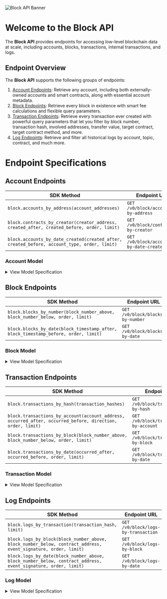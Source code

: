 ![Block API Banner](https://files.readme.io/0a192c5-Block_Docs_Banners.png)

# Welcome to the Block API

The **Block API** provides endpoints for accessing low-level blockchain data at scale, including accounts, blocks, transactions, internal transactions, and logs.

## Endpoint Overview

The **Block API** supports the following groups of endpoints:

1. [Account Endpoints](https://github.com/TransposeData/transpose-python-sdk/blob/main/docs/block.md#Account-Endpoints): Retrieve any account, including both externally-owned accounts and smart contracts, along with essential account metadata.
2. [Block Endpoints](https://github.com/TransposeData/transpose-python-sdk/blob/main/docs/block.md#Block-Endpoints): Retrieve every block in existence with smart fee calculations and flexible query parameters.
3. [Transaction Endpoints](https://github.com/TransposeData/transpose-python-sdk/blob/main/docs/block.md#Transaction-Endpoints): Retrieve every transaction ever created with powerful query parameters that let you filter by block number, transaction hash, involved addresses, transfer value, target contract, target contract method, and more.
4. [Log Endpoints](https://github.com/TransposeData/transpose-python-sdk/blob/main/docs/block.md#Log-Endpoints): Retrieve and filter all historical logs by account, topic, contract, and much more.

# Endpoint Specifications

## Account Endpoints

| SDK Method                                                                                  | Endpoint URL                             | Returns         |
| ------------------------------------------------------------------------------------------- | ---------------------------------------- | --------------- |
| `block.accounts_by_address(account_addresses)`                                              | `GET /v0/block/accounts-by-address`      | `List[Account]` |
| `block.contracts_by_creator(creator_address, created_after, created_before, order, limit)`  | `GET /v0/block/contracts-by-creator`     | `List[Account]` |
| `block.accounts_by_date_created(created_after, created_before, account_type, order, limit)` | `GET /v0/block/accounts-by-date-created` | `List[Account]` |

### Account Model

<details>
<summary>View Model Specification</summary>

The **Account Model** represents a single account. This includes both externally-owned accounts and smart contracts. The **Account Model** follows the following structure:

| Name                  | Description                                                               | Type        |
| --------------------- | ------------------------------------------------------------------------- | ----------- |
| address               | The address of the account (as a checksum address)                        | `string`    |
| type                  | Whether the account is a wallet (`wallet`) or smart contract (`contract`) | `string`    |
| last_active_timestamp | The timestamp of the last activity of the account (in ISO-8601 format).   | `date-time` |
| created_timestamp     | The timestamp of the account's creation (in ISO-8601 format).             | `date-time` |
| creator               | The address of the contract creation (if the account is a contract).      | `string`    |

</details>

## Block Endpoints

| SDK Method                                                                            | Endpoint URL                     | Returns       |
| ------------------------------------------------------------------------------------- | -------------------------------- | ------------- |
| `block.blocks_by_number(block_number_above, block_number_below, order, limit)` | `GET /v0/block/blocks-by-number` | `List[Block]` |
| `block.blocks_by_date(block_timestamp_after, block_timestamp_before, order, limit)`                | `GET /v0/block/blocks-by-date`   | `List[Block]` |

### Block Model

<details>
<summary>View Model Specification</summary>

The **Block Model** represents a single block. The **Block Model** follows the following structure:

| Name                | Description                                                                 | Type        |
| ------------------- | --------------------------------------------------------------------------- | ----------- |
| block_number        | The block's number.                                                         | `integer`   |
| block_hash          | The hash of all the block's contents.                                       | `string`    |
| timestamp           | The block's timestamp (in ISO-8601 format).                                 | `date-time` |
| raw_block_data_url  | The URL of the block's raw JSON data.                                       | `url`       |
| parent_hash         | The block hash of the block's parent.                                       | `string`    |
| mix_hash            | The block's mix hash, used in the proof of work algorithm.                  | `string`    |
| nonce               | The block's nonce, used in the proof of work algorithm.                     | `string`    |
| sha3_uncles         | The hash of the block's uncle blocks.                                       | `string`    |
| difficulty          | The block's mining difficulty.                                              | `integer`   |
| total_difficulty    | Total difficulty of all blocks up until the block.                          | `integer`   |
| size                | The block's size (in bytes).                                                | `integer`   |
| base_fee_per_gas    | The base fee to include a transaction in the block (in Wei per gas unit).   | `integer`   |
| gas_limit           | The maximum amount of gas that can be used in the block (in gas units).     | `integer`   |
| gas_used            | The amount of gas used in the block (in gas units).                         | `integer`   |
| total_fees_burned   | The amount of transaction fees burned in the block (see EIP-1559) (in Wei). | `integer`   |
| total_fees_rewarded | The amount of transaction fees rewarded to the miner of the block (in Wei). | `integer`   |
| total_fees_saved    | The amount of transaction fees saved by transactions in the block (in Wei). | `integer`   |
| transaction_count   | The number of transactions in the block.                                    | `integer`   |
| miner               | The address of the miner who mined the block.                               | `string`    |
| block_reward       | The amount rewarded to the miner of the block (in Wei).                     | `integer`   |
| uncle_count         | The number of uncle blocks included in the block.                           | `integer`   |
| uncles              | The uncle blocks included in the block (maximum 2 uncles per block).        | `array`     |

</details>

## Transaction Endpoints

| SDK Method                                                                                                 | Endpoint URL                            | Returns             |
| ---------------------------------------------------------------------------------------------------------- | --------------------------------------- | ------------------- |
| `block.transactions_by_hash(transaction_hashes)`                                                           | `GET /v0/block/transactions-by-hash`    | `List[Transaction]` |
| `block.transactions_by_account(account_address, occurred_after, occurred_before, direction, order, limit)` | `GET /v0/block/transactions-by-account` | `List[Transaction]` |
| `block.transactions_by_block(block_number_above, block_number_below, order, limit)`                        | `GET /v0/block/transactions-by-block`   | `List[Transaction]` |
| `block.transactions_by_date(occurred_after, occurred_before, order, limit)`                         | `GET /v0/block/transactions-by-date`    | `List[Transaction]` |

### Transaction Model

<details>
<summary>View Model Specification</summary>

The **Transaction Model** represents a single transaction. The **Transaction Model** follows the following structure:

| Name                       | Description                                                                       | Type        |
| -------------------------- | --------------------------------------------------------------------------------- | ----------- |
| transaction_hash           | The transaction hash at which the transfer occurred.                              | `string`    |
| timestamp                  | The timestamp of the transfer (in ISO-8601 format).                               | `date-time` |
| block_number               | The block number the transaction was included in.                                 | `integer`   |
| base_fee_per_gas           | The base fee to include a transaction in the block (in Wei per gas unit).         | `integer`   |
| max_priority_fee_per_gas   | The maximum priority fee used by the transaction (in Wei per gas unit).           | `integer`   |
| max_fee_per_gas            | The maximum fee used by the transaction (in Wei per gas unit).                    | `integer`   |
| gas_limit                  | The maximum amount of gas that can be used in the block (in gas units).           | `integer`   |
| gas_used                   | The amount of gas used in the block (in gas units).                               | `integer`   |
| gas_price                  | The actual price of gas used in the transaction (in Wei per gas unit).            | `integer`   |
| transaction_fee            | The gas fee paid by the transaction (in Wei).                                     | `integer`   |
| fees_burned                | The amount of transaction fees burned by the transaction (see EIP-1559) (in Wei). | `integer`   |
| fees_rewarded              | The amount of transaction fees rewarded to the miner of the transaction (in Wei). | `integer`   |
| fees_saved                 | The amount of transaction fees saved by the transaction (in Wei).                 | `integer`   |
| nonce                      | The transaction sender's nonce.                                                   | `integer`   |
| position                   | The position of the transaction in the block.                                     | `integer`   |
| type                       | The type of the transaction (see EIP-1559, EIP-2718).                             | `integer`   |
| from                       | The address of the sender.                                                        | `string`    |
| to                         | The address of the receiver.                                                      | `string`    |
| value                      | The amount sent by the transaction (in Wei).                                      | `integer`   |
| contract_address           | The address of the contract created by the transaction, if any.                   | `string`    |
| internal_transaction_count | The number of internal transactions produced in the transaction                   | `integer`   |
| log_count                  | The number of logs produced in the transaction.                                   | `integer`   |

</details>

## Log Endpoints

| SDK Method                                                                                                     | Endpoint URL                        | Returns     |
| -------------------------------------------------------------------------------------------------------------- | ----------------------------------- | ----------- |
| `block.logs_by_transaction(transaction_hash, limit)`                                                           | `GET /v0/block/logs-by-transaction` | `List[Log]` |
| `block.logs_by_block(block_number_above, block_number_below, contract_address, event_signature, order, limit)` | `GET /v0/block/logs-by-block`       | `List[Log]` |
| `block.logs_by_date(block_number_above, block_number_below, contract_address, event_signature, order, limit)`  | `GET /v0/block/logs-by-date`        | `List[Log]` |

### Log Model

<details>
<summary>View Model Specification</summary>

The **Log Model** represents a single transaction log. The **Log Model** follows the following structure:

| Name                 | Description                                             | Type        |
| -------------------- | ------------------------------------------------------- | ----------- |
| block_number         | The block number the transaction was included in.       | `integer`   |
| log_index            | The index of the log in the block.                      | `integer`   |
| transaction_position | The position of the parent transaction in the block.    | `integer`   |
| transaction_hash     | The transaction hash at which the transfer occurred.    | `string`    |
| timestamp            | The timestamp of the transfer (in ISO-8601 format).     | `date-time` |
| address              | The address of the smart contract that emitted the log. | `string`    |
| topics               | The topics of the log (maximum 4 topics per log).       | `array`     |
| data                 | The data of the log (bytes data as a hex string).       | `string`    |

</details>
